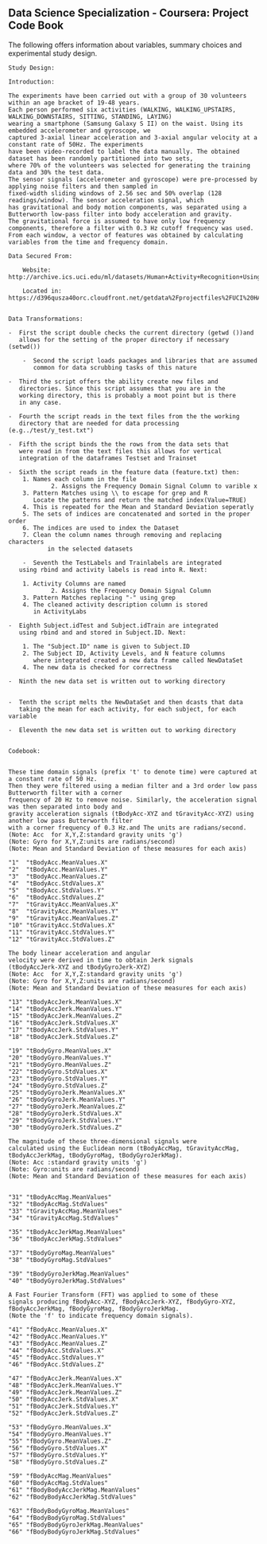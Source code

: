 ## Data Science Specialization - Coursera: Project Code Book


The following offers information about variables, summary choices and experimental study design.

    Study Design:
	
	Introduction:

	The experiments have been carried out with a group of 30 volunteers within an age bracket of 19-48 years. 
	Each person performed six activities (WALKING, WALKING_UPSTAIRS, WALKING_DOWNSTAIRS, SITTING, STANDING, LAYING) 
	wearing a smartphone (Samsung Galaxy S II) on the waist. Using its embedded accelerometer and gyroscope, we 
	captured 3-axial linear acceleration and 3-axial angular velocity at a constant rate of 50Hz. The experiments 
	have been video-recorded to label the data manually. The obtained dataset has been randomly partitioned into two sets, 
	where 70% of the volunteers was selected for generating the training data and 30% the test data. 
	The sensor signals (accelerometer and gyroscope) were pre-processed by applying noise filters and then sampled in 
	fixed-width sliding windows of 2.56 sec and 50% overlap (128 readings/window). The sensor acceleration signal, which 
	has gravitational and body motion components, was separated using a Butterworth low-pass filter into body acceleration and gravity. 
	The gravitational force is assumed to have only low frequency components, therefore a filter with 0.3 Hz cutoff frequency was used. 
	From each window, a vector of features was obtained by calculating variables from the time and frequency domain. 

	Data Secured From: 

 		Website:    http://archive.ics.uci.edu/ml/datasets/Human+Activity+Recognition+Using+Smartphones 

		Located in: https://d396qusza40orc.cloudfront.net/getdata%2Fprojectfiles%2FUCI%20HAR%20Dataset.zip 
	
	
    Data Transformations:

	-  First the script double checks the current directory (getwd ())and 
  	   allows for the setting of the proper directory if necessary (setwd())    
         
        -  Second the script loads packages and libraries that are assumed
           common for data scrubbing tasks of this nature

	-  Third the script offers the ability create new files and 
 	   directories. Since this script assumes that you are in the 
	   working directory, this is probably a moot point but is there
	   in any case.

	-  Fourth the script reads in the text files from the the working
 	   directory that are needed for data processing (e.g../test/y_test.txt")
 
	-  Fifth the script binds the the rows from the data sets that 
	   were read in from the text files this allows for vertical
	   integration of the dataframes Testset and Trainset

	-  Sixth the script reads in the feature data (feature.txt) then:
		1. Names each column in the file
                2. Assigns the Frequency Domain Signal Column to varible x
		3. Pattern Matches using \\ to escape for grep and R
		   Locate the patterns and return the matched index(Value=TRUE)
		4. This is repeated for the Mean and Standard Deviation seperatly
		5. The sets of indices are concatenated and sorted in the proper order
		6. The indices are used to index the Dataset 
		7. Clean the column names through removing and replacing characters
	           in the selected datasets
 
        -  Seventh the TestLabels and Trainlabels are integrated 
	   using rbind and activity labels is read into R. Next:

 	 	1. Activity Columns are named
                2. Assigns the Frequency Domain Signal Column
		3. Pattern Matches replacing "-" using grep
		4. The cleaned activity description column is stored 
		   in ActivityLabs

	-  Eighth Subject.idTest and Subject.idTrain are integrated 
	   using rbind and and stored in Subject.ID. Next:

 	 	1. The "Subject.ID" name is given to Subject.ID
		2. The Subject ID, Activity Levels, and N feature columns
		   where integrated created a new data frame called NewDataSet
		4. The new data is checked for correctness
		
	-  Ninth the new data set is written out to working directory


	-  Tenth the script melts the NewDataSet and then dcasts that data
	   taking the mean for each activity, for each subject, for each variable

	-  Eleventh the new data set is written out to working directory

    
    Codebook: 

	
	These time domain signals (prefix 't' to denote time) were captured at a constant rate of 50 Hz. 
	Then they were filtered using a median filter and a 3rd order low pass Butterworth filter with a corner 
	frequency of 20 Hz to remove noise. Similarly, the acceleration signal was then separated into body and 
	gravity acceleration signals (tBodyAcc-XYZ and tGravityAcc-XYZ) using another low pass Butterworth filter 
	with a corner frequency of 0.3 Hz.and The units are radians/second. 
	(Note: Acc  for X,Y,Z:standard gravity units 'g')
	(Note: Gyro for X,Y,Z:units are radians/second) 
	(Note: Mean and Standard Deviation of these measures for each axis)
	
	"1"  "tBodyAcc.MeanValues.X"
	"2"  "tBodyAcc.MeanValues.Y"
	"3"  "tBodyAcc.MeanValues.Z"
	"4"  "tBodyAcc.StdValues.X"
	"5"  "tBodyAcc.StdValues.Y"
	"6"  "tBodyAcc.StdValues.Z"
	"7"  "tGravityAcc.MeanValues.X"
	"8"  "tGravityAcc.MeanValues.Y"
	"9"  "tGravityAcc.MeanValues.Z"
	"10" "tGravityAcc.StdValues.X"
	"11" "tGravityAcc.StdValues.Y"
	"12" "tGravityAcc.StdValues.Z"

	The body linear acceleration and angular 
	velocity were derived in time to obtain Jerk signals 
	(tBodyAccJerk-XYZ and tBodyGyroJerk-XYZ)
	(Note: Acc  for X,Y,Z:standard gravity units 'g')
	(Note: Gyro for X,Y,Z:units are radians/second) 
	(Note: Mean and Standard Deviation of these measures for each axis)

	"13" "tBodyAccJerk.MeanValues.X"
	"14" "tBodyAccJerk.MeanValues.Y"
	"15" "tBodyAccJerk.MeanValues.Z"
	"16" "tBodyAccJerk.StdValues.X"
	"17" "tBodyAccJerk.StdValues.Y"
	"18" "tBodyAccJerk.StdValues.Z"
	
	"19" "tBodyGyro.MeanValues.X"
	"20" "tBodyGyro.MeanValues.Y"
	"21" "tBodyGyro.MeanValues.Z"
	"22" "tBodyGyro.StdValues.X"
	"23" "tBodyGyro.StdValues.Y"
	"24" "tBodyGyro.StdValues.Z"
	"25" "tBodyGyroJerk.MeanValues.X"
	"26" "tBodyGyroJerk.MeanValues.Y"
	"27" "tBodyGyroJerk.MeanValues.Z"
	"28" "tBodyGyroJerk.StdValues.X"
	"29" "tBodyGyroJerk.StdValues.Y"
	"30" "tBodyGyroJerk.StdValues.Z"
	
 	The magnitude of these three-dimensional signals were 
	calculated using the Euclidean norm (tBodyAccMag, tGravityAccMag, 
	tBodyAccJerkMag, tBodyGyroMag, tBodyGyroJerkMag). 
	(Note: Acc :standard gravity units 'g')
	(Note: Gyro:units are radians/second) 
	(Note: Mean and Standard Deviation of these measures for each axis)

	
	"31" "tBodyAccMag.MeanValues"
	"32" "tBodyAccMag.StdValues"
	"33" "tGravityAccMag.MeanValues"
	"34" "tGravityAccMag.StdValues"
	
	"35" "tBodyAccJerkMag.MeanValues"
	"36" "tBodyAccJerkMag.StdValues"
	
	"37" "tBodyGyroMag.MeanValues"
	"38" "tBodyGyroMag.StdValues"
	
	"39" "tBodyGyroJerkMag.MeanValues"
	"40" "tBodyGyroJerkMag.StdValues"
	
	A Fast Fourier Transform (FFT) was applied to some of these 
	signals producing fBodyAcc-XYZ, fBodyAccJerk-XYZ, fBodyGyro-XYZ, 
	fBodyAccJerkMag, fBodyGyroMag, fBodyGyroJerkMag. 
	(Note the 'f' to indicate frequency domain signals). 

	"41" "fBodyAcc.MeanValues.X"
	"42" "fBodyAcc.MeanValues.Y"
	"43" "fBodyAcc.MeanValues.Z"
	"44" "fBodyAcc.StdValues.X"
	"45" "fBodyAcc.StdValues.Y"
	"46" "fBodyAcc.StdValues.Z"
	
	"47" "fBodyAccJerk.MeanValues.X"
	"48" "fBodyAccJerk.MeanValues.Y"
	"49" "fBodyAccJerk.MeanValues.Z"
	"50" "fBodyAccJerk.StdValues.X"
	"51" "fBodyAccJerk.StdValues.Y"
	"52" "fBodyAccJerk.StdValues.Z"
	
	"53" "fBodyGyro.MeanValues.X"
	"54" "fBodyGyro.MeanValues.Y"
	"55" "fBodyGyro.MeanValues.Z"
	"56" "fBodyGyro.StdValues.X"
	"57" "fBodyGyro.StdValues.Y"
	"58" "fBodyGyro.StdValues.Z"
	
	"59" "fBodyAccMag.MeanValues"
	"60" "fBodyAccMag.StdValues"
	"61" "fBodyBodyAccJerkMag.MeanValues"
	"62" "fBodyBodyAccJerkMag.StdValues"
	
	"63" "fBodyBodyGyroMag.MeanValues"
	"64" "fBodyBodyGyroMag.StdValues"
	"65" "fBodyBodyGyroJerkMag.MeanValues"
	"66" "fBodyBodyGyroJerkMag.StdValues"
